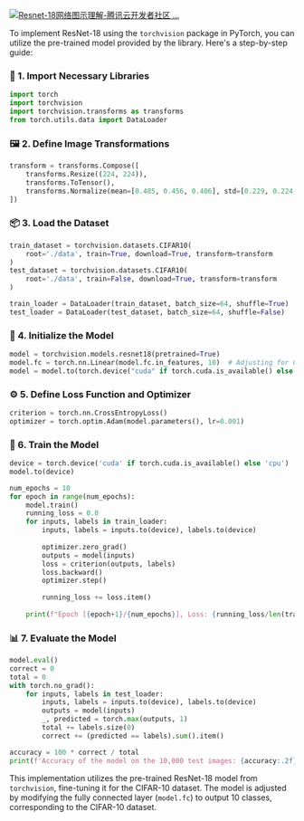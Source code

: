 [![Resnet-18网络图示理解-腾讯云开发者社区 ...](https://images.openai.com/thumbnails/14f33d3ea70888832cd8776ec3955c42.png)](https://cloud.tencent.com/developer/article/2053549)

To implement ResNet-18 using the `torchvision` package in PyTorch, you can utilize the pre-trained model provided by the library. Here's a step-by-step guide:

### 🧱 1. Import Necessary Libraries

```python
import torch
import torchvision
import torchvision.transforms as transforms
from torch.utils.data import DataLoader
```

### 🖼️ 2. Define Image Transformations

```python
transform = transforms.Compose([
    transforms.Resize((224, 224)),
    transforms.ToTensor(),
    transforms.Normalize(mean=[0.485, 0.456, 0.406], std=[0.229, 0.224, 0.225]),
])
```

### 📦 3. Load the Dataset

```python
train_dataset = torchvision.datasets.CIFAR10(
    root='./data', train=True, download=True, transform=transform
)
test_dataset = torchvision.datasets.CIFAR10(
    root='./data', train=False, download=True, transform=transform
)

train_loader = DataLoader(train_dataset, batch_size=64, shuffle=True)
test_loader = DataLoader(test_dataset, batch_size=64, shuffle=False)
```

### 🧠 4. Initialize the Model

```python
model = torchvision.models.resnet18(pretrained=True)
model.fc = torch.nn.Linear(model.fc.in_features, 10)  # Adjusting for CIFAR-10 classes
model = model.to(torch.device("cuda" if torch.cuda.is_available() else "cpu"))
```

### ⚙️ 5. Define Loss Function and Optimizer

```python
criterion = torch.nn.CrossEntropyLoss()
optimizer = torch.optim.Adam(model.parameters(), lr=0.001)
```

### 🚀 6. Train the Model

```python
device = torch.device('cuda' if torch.cuda.is_available() else 'cpu')
model.to(device)

num_epochs = 10
for epoch in range(num_epochs):
    model.train()
    running_loss = 0.0
    for inputs, labels in train_loader:
        inputs, labels = inputs.to(device), labels.to(device)
        
        optimizer.zero_grad()
        outputs = model(inputs)
        loss = criterion(outputs, labels)
        loss.backward()
        optimizer.step()
        
        running_loss += loss.item()
    
    print(f"Epoch [{epoch+1}/{num_epochs}], Loss: {running_loss/len(train_loader):.4f}")
```

### 📊 7. Evaluate the Model

```python
model.eval()
correct = 0
total = 0
with torch.no_grad():
    for inputs, labels in test_loader:
        inputs, labels = inputs.to(device), labels.to(device)
        outputs = model(inputs)
        _, predicted = torch.max(outputs, 1)
        total += labels.size(0)
        correct += (predicted == labels).sum().item()

accuracy = 100 * correct / total
print(f'Accuracy of the model on the 10,000 test images: {accuracy:.2f}%')
```

This implementation utilizes the pre-trained ResNet-18 model from `torchvision`, fine-tuning it for the CIFAR-10 dataset. The model is adjusted by modifying the fully connected layer (`model.fc`) to output 10 classes, corresponding to the CIFAR-10 dataset.
